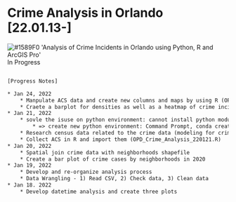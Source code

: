 # Crime Analysis in Orlando [22.01.13-]
![#1589F0](https://via.placeholder.com/15/1589F0/000000?text=+) 'Analysis of Crime Incidents in Orlando using Python, R and ArcGIS Pro'
<br />In Progress

```diff

[Progress Notes]

* Jan 24, 2022
    * Manpulate ACS data and create new columns and maps by using R (OPD_Crime_Analysis_220124.R)
    * Craete a barplot for densities as well as a heatmap of crime incidents by day of week and hour of day
* Jan 21, 2022
    * sovle the isuse on python environment: cannot install python module with pip install, conda install
        * => create new python environment: Command Prompt, conda create -k --clone arcgispro-py3 --name arcgispro-py3-clone
    * Research census data related to the crime data (modeling for crime)
    * Collect ACS in R and import them (OPD_Crime_Analysis_220121.R)
* Jan 20, 2022
    * Spatial join crime data with neighborhoods shapefile
    * Create a bar plot of crime cases by neighborhoods in 2020
* Jan 19, 2022
    * Develop and re-organize analysis process
    * Data Wrangling - 1) Read CSV, 2) Check data, 3) Clean data
* Jan 18. 2022
    * Develop datetime analysis and create three plots

```
